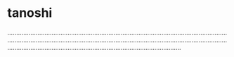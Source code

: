 # tanoshi

..........................................................................................................................................................................................................................................................................................................................................................